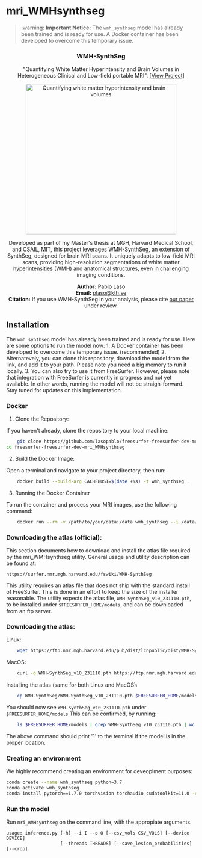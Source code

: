 # mri_WMHsynthseg


<blockquote>
  <p>:warning: <strong>Important Notice:</strong> The <code>wmh_synthseg</code> model has already been trained and is ready for use. A Docker container has been developed to overcome this temporary issue.</p>
</blockquote>

<p align="center">
    <h3 align="center">WMH-SynthSeg</h3>
</p>

<p align="center">
    "Quantifying White Matter Hyperintensity and Brain Volumes in Heterogeneous Clinical and Low-field portable MRI". <a href="https://github.com/lasopablo/freesurfer-freesurfer-dev-mri_WMHsynthseg">[View Project]</a>
</p>

<p align="center">
  <a href="https://surfer.nmr.mgh.harvard.edu/fswiki/WMH-SynthSeg">
    <img src="https://surfer.nmr.mgh.harvard.edu/fswiki/WMH-SynthSeg?action=AttachFile&do=get&target=examples.png" width="400" alt="Quantifying white matter hyperintensity and brain volumes">
  </a>
</p>
<p align="center">
Developed as part of my Master's thesis at MGH, Harvard Medical School, and CSAIL, MIT, this project leverages WMH-SynthSeg, an extension of SynthSeg, designed for brain MRI scans. It uniquely adapts to low-field MRI scans, providing high-resolution segmentations of white matter hyperintensities (WMH) and anatomical structures, even in challenging imaging conditions.
</p>
<p align="center">
<b>Author:</b> Pablo Laso <br>
<b>Email:</b> <a href="mailto:plaso@kth.se">plaso@kth.se</a> <br>
<b>Citation:</b> If you use WMH-SynthSeg in your analysis, please cite <a href="https://arxiv.org/abs/2312.05119">our paper</a> under review. <br>
</p>

## Installation

<p>The <code>wmh_synthseg</code> model has already been trained and is ready for use. Here are some options to run the model now:
  1. A Docker container has been developed to overcome this temporary issue. (recommended)
  2. Alternatevely, you can clone this repository, download the model from the link, and add it to your path. Please note you need a big memory to run it locally.
  3. You can also try to use it from FreeSurfer. However, please note that integration with FreeSurfer is currently in progress and not yet available. In other words, running the model will not be straigh-forward. Stay tuned for updates on this implementation.</p>


### Docker 

1. Clone the Repository:

If you haven't already, clone the repository to your local machine:

```bash
    git clone https://github.com/lasopablo/freesurfer-freesurfer-dev-mri_WMHsynthseg.git
cd freesurfer-freesurfer-dev-mri_WMHsynthseg
```

2. Build the Docker Image:
   
Open a terminal and navigate to your project directory, then run:
```bash
    docker build --build-arg CACHEBUST=$(date +%s) -t wmh_synthseg .
```

3. Running the Docker Container
   
To run the container and process your MRI images, use the following command:
```bash
    docker run --rm -v /path/to/your/data:/data wmh_synthseg --i /data/your_input_image.nii.gz --o /data/your_output_image.nii.gz --crop
```



### Downloading the atlas (official):

This section documents how to download and install the atlas file required by the
mri_WMHsynthseg utility. General usage and utility description can be found at:
    
    https://surfer.nmr.mgh.harvard.edu/fswiki/WMH-SynthSeg

This utility requires an atlas file that does not ship with the standard install
of FreeSurfer. This is done in an effort to keep the size of the installer
reasonable. The utility expects the atlas file, `WMH-SynthSeg_v10_231110.pth`,  
to be installed under `$FREESURFER_HOME/models`, and can be downloaded from an ftp
server.


### Downloading the atlas:
Linux:

```bash
    wget https://ftp.nmr.mgh.harvard.edu/pub/dist/lcnpublic/dist/WMH-SynthSeg/WMH-SynthSeg_v10_231110.pth 
```


MacOS:

```bash
    curl -o WMH-SynthSeg_v10_231110.pth https://ftp.nmr.mgh.harvard.edu/pub/dist/lcnpublic/dist/WMH-SynthSeg/WMH-SynthSeg_v10_231110.pth 
```

Installing the atlas (same for both Linux and MacOS):
```bash
    cp WMH-SynthSeg/WMH-SynthSeg_v10_231110.pth $FREESURFER_HOME/models
```

You should now see `WMH-SynthSeg_v10_231110.pth` under `$FREESURFER_HOME/models`
This can be confirmed, by running:
```bash
    ls $FREESURFER_HOME/models | grep WMH-SynthSeg_v10_231110.pth | wc -l
```

The above command should print '1' to the terminal if the model is in the proper
location.

### Creating an environment 
We highly recommend creating an environment for deveoplment purposes:
```bash
conda create --name wmh_synthseg python=3.7
conda activate wmh_synthseg
conda install pytorch==1.7.0 torchvision torchaudio cudatoolkit=11.0 -c pytorch
```

### Run the model

Run `mri_WMHsynthseg` on the command line, with the appropiate arguments.
```
usage: inference.py [-h] --i I --o O [--csv_vols CSV_VOLS] [--device DEVICE]
                    [--threads THREADS] [--save_lesion_probabilities] [--crop]
```

